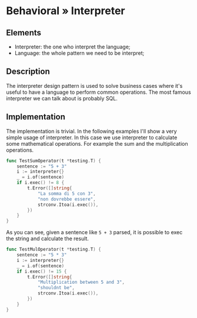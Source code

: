 # Behavioral » Interpreter

## Elements

 - Interpreter: the one who interpret the language;
 - Language: the whole pattern we need to be interpret;

## Description

The interpreter design pattern is used to solve business cases where it's
useful to have a language to perform common operations. The most famous
interpreter we can talk about is probably SQL.

## Implementation

The implementation is trivial. In the following examples I'll show a very
simple usage of interpreter. In this case we use interpreter to calculate some
mathematical operations. For example the sum and the multiplication operations.

```go
func TestSumOperator(t *testing.T) {
	sentence := "5 + 3"
	i := interpreter{}
	_ = i.of(sentence)
	if i.exec() != 8 {
		t.Error([]string{
			"La somma di 5 con 3",
			"non dovrebbe essere",
			strconv.Itoa(i.exec()),
		})
	}
}
```

As you can see, given a sentence like `5 + 3` parsed, it is possible to exec
the string and calculate the result.

```go
func TestMulOperator(t *testing.T) {
	sentence := "5 * 3"
	i := interpreter{}
	_ = i.of(sentence)
	if i.exec() != 15 {
		t.Error([]string{
			"Multiplication between 5 and 3",
			"shouldnt be",
			strconv.Itoa(i.exec()),
		})
	}
}
```
